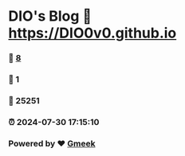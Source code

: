 # DIO's Blog :link: https://DIO0v0.github.io 
### :page_facing_up: [8](https://DIO0v0.github.io/tag.html) 
### :speech_balloon: 1 
### :hibiscus: 25251 
### :alarm_clock: 2024-07-30 17:15:10 
### Powered by :heart: [Gmeek](https://github.com/Meekdai/Gmeek)
